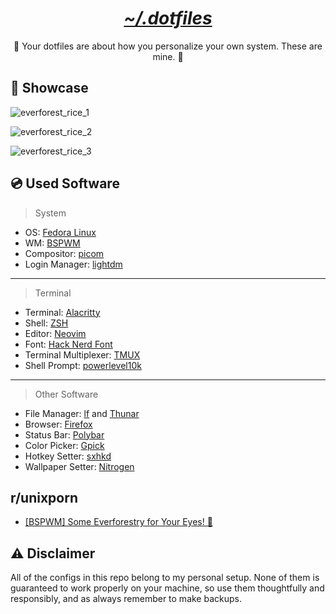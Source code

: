 <h1 align="center"><i><u>~/.dotfiles</u></i></h1>

<p align="center">🌲 Your dotfiles are about how you personalize your own system. These are mine. 🌲 </p>

## :eyes: Showcase

![everforest_rice_1](https://user-images.githubusercontent.com/86254474/232735149-7b0ee4ae-1079-4c6f-8c3f-23d785b9ab4a.png)

![everforest_rice_2](https://user-images.githubusercontent.com/86254474/230661911-271a21ce-9685-48b8-bdbe-1145f44d3495.png)

![everforest_rice_3](https://user-images.githubusercontent.com/86254474/232734949-4b1bbd70-944f-4ed5-a043-57258829f8dc.png)

## :cd: Used Software

> System
- OS: [Fedora Linux](https://getfedora.org/)
- WM: [BSPWM](https://github.com/baskerville/bspwm)
- Compositor: [picom](https://github.com/yshui/picom)
- Login Manager: [lightdm](https://github.com/canonical/lightdm)
---

> Terminal
- Terminal: [Alacritty](https://github.com/alacritty/alacritty)
- Shell: [ZSH](https://www.zsh.org/)
- Editor: [Neovim](https://github.com/neovim/neovim)
- Font: [Hack Nerd Font](https://www.nerdfonts.com/)
- Terminal Multiplexer: [TMUX](https://github.com/tmux/tmux)
- Shell Prompt: [powerlevel10k](https://github.com/romkatv/powerlevel10k)
---

> Other Software
- File Manager: [lf](https://github.com/gokcehan/lf) and [Thunar](https://docs.xfce.org/xfce/thunar/start)
- Browser: [Firefox](https://www.mozilla.org/en-US/firefox/new/)
- Status Bar: [Polybar](https://github.com/polybar/polybar)
- Color Picker: [Gpick](https://github.com/thezbyg/gpick)
- Hotkey Setter: [sxhkd](https://github.com/baskerville/sxhkd)
- Wallpaper Setter: [Nitrogen](https://github.com/l3ib/nitrogen)

## r/unixporn 
- [\[BSPWM\] Some Everforestry for Your Eyes! 🌿 ](https://www.reddit.com/r/unixporn/comments/12r56rn/bspwm_some_everforestry_for_your_eyes/) 

## ⚠️ Disclaimer

All of the configs in this repo belong to my personal setup. None of them is guaranteed to work properly on your machine, so use them thoughtfully and responsibly, and as always remember to make backups.

